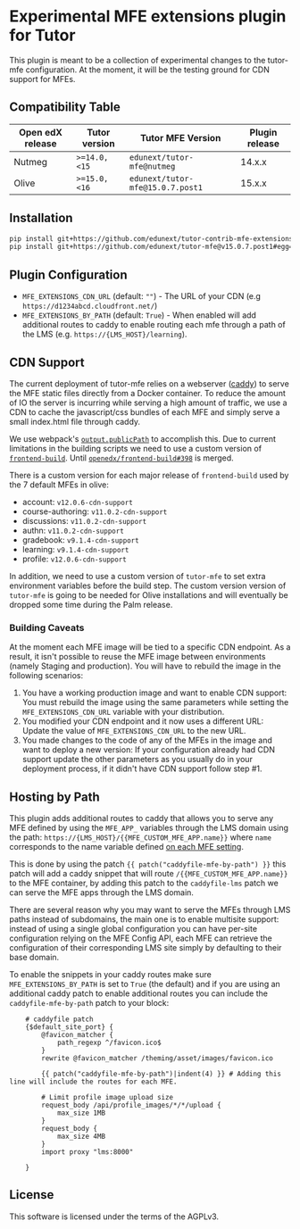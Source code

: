 # Experimental MFE extensions plugin for Tutor

This plugin is meant to be a collection of experimental changes to the
tutor-mfe configuration. At the moment, it will be the testing ground for CDN support
for MFEs.

## Compatibility Table

| Open edX release | Tutor version     | Tutor MFE Version                    | Plugin release |
|------------------|-------------------|--------------------------------------|----------------|
| Nutmeg            | `>=14.0, <15`     | `edunext/tutor-mfe@nutmeg`          | 14.x.x         |
| Olive            | `>=15.0, <16`     | `edunext/tutor-mfe@15.0.7.post1`     | 15.x.x          |

## Installation

```bash
pip install git+https://github.com/edunext/tutor-contrib-mfe-extensions@v1.1.0#egg=tutor-contrib-mfe-extensions==v1.1.0
pip install git+https://github.com/edunext/tutor-mfe@v15.0.7.post1#egg=tutor-mfe==v15.0.7.post1
```

## Plugin Configuration

- `MFE_EXTENSIONS_CDN_URL` (default: `""`) - The URL of your CDN
  (e.g `https://d1234abcd.cloudfront.net/`)
- `MFE_EXTENSIONS_BY_PATH` (default: `True`) - When enabled will
  add additional routes to caddy to enable routing each mfe through
  a path of the LMS (e.g. `https://{LMS_HOST}/learning`).

## CDN Support

The current deployment of tutor-mfe relies on a webserver
([caddy](https://caddyserver.com/)) to serve the MFE static files directly from
a Docker container. To reduce the amount of IO the server is incurring while
serving a high amount of traffic, we use a CDN to cache the javascript/css
bundles of each MFE and simply serve a small index.html file through caddy.

We use webpack's
[`output.publicPath`](https://webpack.js.org/configuration/output/#outputpublicpath)
to accomplish this. Due to current limitations in the building scripts
we need to use a custom version of
[`frontend-build`](https://github.com/eduNEXT/frontend-build/branches/all?query=cdn).
Until [`openedx/frontend-build#398`](https://github.com/openedx/frontend-build/pull/398)
is merged.

There is a custom version for each major release of `frontend-build` used by
the 7 default MFEs in olive:

- account: `v12.0.6-cdn-support`
- course-authoring: `v11.0.2-cdn-support`
- discussions: `v11.0.2-cdn-support`
- authn: `v11.0.2-cdn-support`
- gradebook: `v9.1.4-cdn-support`
- learning: `v9.1.4-cdn-support`
- profile: `v12.0.6-cdn-support`

In addition, we need to use a custom version of `tutor-mfe` to set extra environment
variables before the build step. The custom version version of `tutor-mfe` is going
to be needed for Olive installations and will eventually be dropped some time during
the Palm release.

### Building Caveats

At the moment each MFE image will be tied to a specific CDN endpoint. As a result,
it isn't possible to reuse the MFE image between environments (namely Staging and
production). You will have to rebuild the image in the following scenarios:

1. You have a working production image and want to enable CDN support: You must
   rebuild the image using the same parameters while setting the
   `MFE_EXTENSIONS_CDN_URL` variable with your distribution.
2. You modified your CDN endpoint and it now uses a different URL: Update the
   value of `MFE_EXTENSIONS_CDN_URL` to the new URL.
3. You made changes to the code of any of the MFEs in the image and want to
   deploy a new version: If your configuration already had CDN support update
   the other parameters as you usually do in your deployment process, if it
   didn't have CDN support follow step #1.

## Hosting by Path

This plugin adds additional routes to caddy that allows you to serve any MFE defined
by using the `MFE_APP_` variables through the LMS domain using the path:
`https://{LMS_HOST}/{{MFE_CUSTOM_MFE_APP.name}}` where `name` corresponds to the 
name variable defined
[on each MFE setting](https://github.com/overhangio/tutor-mfe/blob/v15.0.6/tutormfe/plugin.py#L18).

This is done by using the patch `{{ patch("caddyfile-mfe-by-path") }}` this patch will
add a caddy snippet that will route `/{{MFE_CUSTOM_MFE_APP.name}}` to the MFE container,
by adding this patch to the `caddyfile-lms` patch we can serve the MFE apps through the
LMS domain.

There are several reason why you may want to serve the MFEs through LMS paths instead
of subdomains, the main one is to enable multisite support: instead of using
a single global configuration you can have per-site configuration relying on the
MFE Config API, each MFE can retrieve the configuration of their corresponding LMS
site simply by defaulting to their base domain.

To enable the snippets in your caddy routes make sure `MFE_EXTENSIONS_BY_PATH` is set
to `True` (the default) and if you are using an additional caddy patch to enable
additional routes you can include the `caddyfile-mfe-by-path` patch to your block:

```
    # caddyfile patch
    {$default_site_port} {
        @favicon_matcher {
            path_regexp ^/favicon.ico$
        }
        rewrite @favicon_matcher /theming/asset/images/favicon.ico

        {{ patch("caddyfile-mfe-by-path")|indent(4) }} # Adding this line will include the routes for each MFE.

        # Limit profile image upload size
        request_body /api/profile_images/*/*/upload {
            max_size 1MB
        }
        request_body {
            max_size 4MB
        }
        import proxy "lms:8000"

    }
```

## License

This software is licensed under the terms of the AGPLv3.
